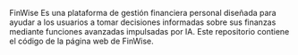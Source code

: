 FinWise
Es una plataforma de gestión financiera personal diseñada para ayudar a los usuarios a tomar decisiones informadas sobre sus finanzas mediante funciones avanzadas impulsadas por IA. Este repositorio contiene el código de la página web de FinWise.
